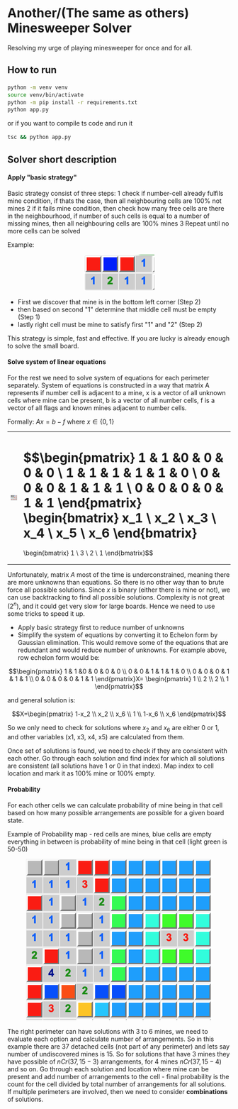 # Another/(The same as others) Minesweeper Solver

Resolving my urge of playing minesweeper for once and for all.

## How to run
```bash
python -m venv venv    
source venv/bin/activate
python -m pip install -r requirements.txt
python app.py
```

or if you want to compile ts code and run it
```bash
tsc && python app.py 
```

## Solver short description

#### Apply "basic strategy"
  
Basic strategy consist of three steps:
1 check if number-cell already fulfils mine condition, if thats the case, then all neighbouring cells are 100% not mines
2 if it fails mine condition, then check how many free cells are there in the neighbourhood, if number of such cells is equal to a number of missing mines, then all neighbouring cells are 100% mines
3 Repeat until no more cells can be solved

Example:
<p align="center">
  <img src="./images/basic_strategy_example.png"/>
</p>

- First we discover that mine is in the bottom left corner (Step 2)
- then based on second "1" determine that middle cell must be empty (Step 1)
- lastly right cell must be mine to satisfy first "1" and "2" (Step 2)


This strategy is simple, fast and effective. If you are lucky is already enough to solve the small board.

#### Solve system of linear equations

For the rest we need to solve system of equations for each perimeter separately. System of equations is constructed in a way that matrix A represents if number cell is adjacent to a mine, x is a vector of all unknown cells where mine can be present, b is a vector of all number cells, f is a vector of all flags and known mines adjacent to number cells.

Formally: $A x = b - f$ where $x \in \{0, 1\}$

<table align="center">
<tr>
<td valign="left"><img src="./images/system_of_equations_example.png"/></td>
<td valign="center"> 

$$\begin{pmatrix}
1 & 1 &0 & 0 & 0 & 0 \\
1 & 1 & 1 & 1 & 1 & 0 \\
0 & 0 & 0 & 1 & 1 & 1 \\
0 & 0 & 0 & 0 & 1 & 1
\end{pmatrix}
\begin{bmatrix}
x_1 \\
x_2 \\
x_3 \\
x_4 \\
x_5 \\
x_6
\end{bmatrix}
=
\begin{bmatrix}
1 \\
3 \\
2 \\
1
\end{bmatrix}$$

</td>
</tr>
</table>


Unfortunately, matrix $A$ most of the time is underconstrained, meaning there are more unknowns than equations. So there is no other way than to brute force all possible solutions. Since $x$ is binary (either there is mine or not), we can use backtracking to find all possible solutions. Complexity is not great ($2^n$), and it could get very slow for large boards. Hence we need to use some tricks to speed it up.
- Apply basic strategy first to reduce number of unknowns
- Simplify the system of equations by converting it to Echelon form by Gaussian elimination. This would remove some of the equations that are redundant and would reduce number of unknowns. For example above, row echelon form would be:

$$\begin{pmatrix}
1 & 1 &0 & 0 & 0 & 0 \\
0 & 0 & 1 & 1 & 1 & 0 \\
0 & 0 & 0 & 1 & 1 & 1 \\
0 & 0 & 0 & 0 & 1 & 1
\end{pmatrix}X=
\begin{pmatrix}
1 \\
2 \\
2 \\
1
\end{pmatrix}$$

and general solution is:

$$X=\begin{pmatrix}
1-x_2 \\
x_2 \\
x_6 \\
1 \\
1-x_6 \\
x_6
\end{pmatrix}$$

So  we only need to check for solutions where $x_2$ and $x_6$ are either 0 or 1, and other variables (x1, x3, x4, x5) are calculated from them.


Once set of solutions is found, we need to check if they are consistent with each other. Go through each solution and find index for which all solutions are consistent (all solutions have 1 or 0 in that index). Map index to cell location and mark it as 100% mine or 100% empty.

#### Probability 

For each other cells we can calculate probability of mine being in that cell based on how many possible arrangements are possible for a given board state. 

Example of Probability map - red cells are mines, blue cells are empty everything in between is probability of mine being in that cell (light green is 50-50)
<p align="center">
  <img src="./images/probability_example.png"/>
</p>

The right perimeter can have solutions with 3 to 6 mines, we need to evaluate each option and calculate number of arrangements. So in this example there are 37 detached cells (not part of any perimeter) and lets say number of undiscovered mines is 15. So for solutions that have 3 mines they have possible of $nCr(37, 15-3)$ arrangements, for 4 mines $nCr(37, 15-4)$ and so on. Go through each solution and location where mine can be present and add number of arrangements to the cell - final probability is the count for the cell divided by total number of arrangements for all solutions. If multiple perimeters are involved, then we need to consider **combinations** of solutions.